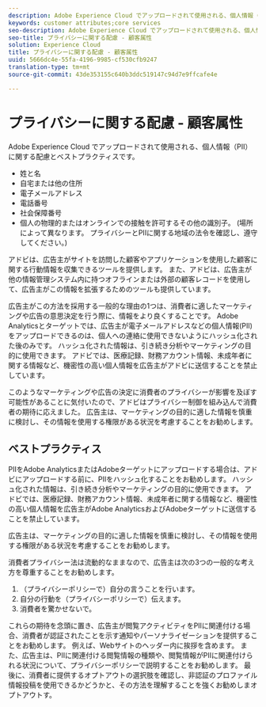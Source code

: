 ```yaml
---
description: Adobe Experience Cloud でアップロードされて使用される、個人情報（PII）に関する配慮とベストプラクティスです。
keywords: customer attributes;core services
seo-description: Adobe Experience Cloud でアップロードされて使用される、個人情報（PII）に関する配慮とベストプラクティスです。
seo-title: プライバシーに関する配慮 - 顧客属性
solution: Experience Cloud
title: プライバシーに関する配慮 - 顧客属性
uuid: 5666dc4e-55fa-4196-9985-cf530cfb9247
translation-type: tm+mt
source-git-commit: 43de353155c640b3ddc519147c94d7e9ffcafe4e

---
```



# プライバシーに関する配慮 - 顧客属性

Adobe Experience Cloud でアップロードされて使用される、個人情報（PII）に関する配慮とベストプラクティスです。

* 姓と名
* 自宅または他の住所
* 電子メールアドレス
* 電話番号
* 社会保障番号
* 個人の物理的またはオンラインでの接触を許可するその他の識別子。 (場所によって異なります。 プライバシーとPIIに関する地域の法令を確認し、遵守してください。)

アドビは、広告主がサイトを訪問した顧客やアプリケーションを使用した顧客に関する行動情報を収集できるツールを提供します。 また、アドビは、広告主が他の情報管理システム内に持つオフラインまたは外部の顧客レコードを使用して、広告主がこの情報を拡張するためのツールも提供しています。

広告主がこの方法を採用する一般的な理由の1つは、消費者に適したマーケティングや広告の意思決定を行う際に、情報をより良くすることです。 Adobe Analyticsとターゲットでは、広告主が電子メールアドレスなどの個人情報(PII)をアップロードできるのは、個人への連絡に使用できないようにハッシュ化された後のみです。 ハッシュ化された情報は、引き続き分析やマーケティングの目的に使用できます。 アドビでは、医療記録、財務アカウント情報、未成年者に関する情報など、機密性の高い個人情報を広告主がアドビに送信することを禁止しています。

このようなマーケティングや広告の決定に消費者のプライバシーが影響を及ぼす可能性があることに気付いたので、アドビはプライバシー制御を組み込んで消費者の期待に応えました。 広告主は、マーケティングの目的に適した情報を慎重に検討し、その情報を使用する権限がある状況を考慮することをお勧めします。

## ベストプラクティス

PIIをAdobe AnalyticsまたはAdobeターゲットにアップロードする場合は、アドビにアップロードする前に、PIIをハッシュ化することをお勧めします。 ハッシュ化された情報は、引き続き分析やマーケティングの目的に使用できます。 アドビでは、医療記録、財務アカウント情報、未成年者に関する情報など、機密性の高い個人情報を広告主がAdobe AnalyticsおよびAdobeターゲットに送信することを禁止しています。

広告主は、マーケティングの目的に適した情報を慎重に検討し、その情報を使用する権限がある状況を考慮することをお勧めします。

消費者プライバシー法は流動的なままなので、広告主は次の3つの一般的な考え方を尊重することをお勧めします。

1. （プライバシーポリシーで）自分の言うことを行います。
1. 自分の行動を（プライバシーポリシーで）伝えます。
1. 消費者を驚かせないで。

これらの期待を念頭に置き、広告主が閲覧アクティビティをPIIに関連付ける場合、消費者が認証されたことを示す通知やパーソナライゼーションを提供することをお勧めします。 例えば、Webサイトのヘッダー内に挨拶を含めます。 また、広告主は、PIIに関連付ける閲覧情報の種類や、閲覧情報がPIIに関連付けられる状況について、プライバシーポリシーで説明することをお勧めします。 最後に、消費者に提供するオプトアウトの選択肢を確認し、非認証のプロファイル情報投稿を使用できるかどうかと、その方法を理解することを強くお勧めしまオプトアウトす。
